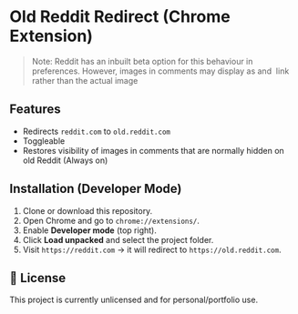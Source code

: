 # Old Reddit Redirect (Chrome Extension)
> Note: Reddit has an inbuilt beta option for this behaviour in preferences.
> However, images in comments may display as and <image> link rather than the actual image

## Features
- Redirects `reddit.com` to `old.reddit.com`
- Toggleable 
- Restores visibility of images in comments that are normally hidden on old Reddit (Always on)

## Installation (Developer Mode)
1. Clone or download this repository.
2. Open Chrome and go to `chrome://extensions/`.
3. Enable **Developer mode** (top right).
4. Click **Load unpacked** and select the project folder.
5. Visit `https://reddit.com`  → it will redirect to `https://old.reddit.com`.

## 📜 License
This project is currently unlicensed and for personal/portfolio use.